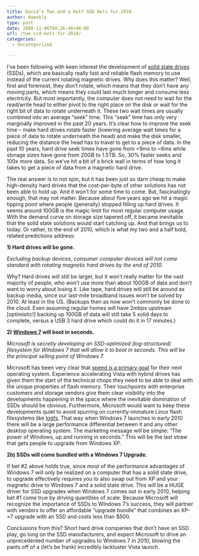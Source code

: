 ```yaml
---
title: David’s Two and a Half SSD Bets for 2010
author: dweekly
type: post
date: 2008-11-06T04:26:48+00:00
url: /two-ssd-bets-for-2010/
categories:
  - Uncategorized

---
```

I&#8217;ve been following with keen interest the development of [solid state drives][1] (SSDs), which are basically really fast and reliable flash memory to use instead of the current rotating magnetic drives. Why does this matter? Well, first and foremost, they don&#8217;t rotate, which means that they don&#8217;t have any moving parts, which means they could last much longer and consume less electricity. But most importantly, the computer does not need to wait for the read/write head to either pivot to the right place on the disk or wait for the right bit of data to rotate underneath it. These two wait times are usually combined into an average &#8220;seek&#8221; time. This &#8220;seek&#8221; time has only very marginally improved in the past 20 years. It&#8217;s clear how to improve the seek time &#8211; make hard drives rotate faster (lowering average wait times for a piece of data to rotate underneath the head) and make the disk smaller, reducing the distance the head has to travel to get to a piece of data. In the past 10 years, hard drive seek times have gone from ~9ms to ~6ms while storage sizes have gone from 20GB to 1.5TB. So, 30% faster seeks and 100x more data. So we&#8217;ve hit a bit of a brick wall in terms of how long it takes to get a piece of data from a magnetic hard drive.

The real answer is to not spin, but it has been just so darn cheap to make high-density hard drives that the cost-per-byte of other solutions has not been able to hold up. And it won&#8217;t for some time to come. But, fascinatingly enough, that may not matter. Because about five years ago we hit a magic tipping point where people (generally) stopped filling up hard drives. It seems around 100GB is the magic limit for most regular computer usage. With the demand curve on storage size tapered off, it became inevitable that the solid state solutions would start catching up. And that brings us to today. Or rather, to the end of 2010, which is what my two and a half bold, related predictions address:

**1) Hard drives will be gone.**

_Excluding backup devices, consumer computer devices will not come standard with rotating magnetic hard drives by the end of 2010._

Why? Hard drives will still be larger, but it won&#8217;t really matter for the vast majority of people, who won&#8217;t use more than about 100GB of data and don&#8217;t want to worry about losing it. Like tape, hard drives will still be around as backup media, since our last-mile broadband issues won&#8217;t be solved by 2010. At least in the US. (Backups then as now won&#8217;t commonly be done to the cloud. Even assuming regular homes will have 2mbps upstream [optimistic!] backing up 100GB of data will still take 5 solid days to complete, versus a USB 3 hard drive which could do it in 17 minutes.)

**2) [Windows 7][2] will boot in seconds.**

_Microsoft is secretly developing an SSD-optimized (log-structured) filesystem for Windows 7 that will allow it to boot in seconds. This will be the principal selling point of Windows 7._

Microsoft has been very clear that [speed is a primary goal][3] for their next operating system. Experience accelerating Vista with hybrid drives has given them the start of the technical chops they need to be able to deal with the unique properties of flash memory. Their touchpoints with enterprise customers and storage vendors give them clear visibility into the developments happening in the space where the inevitable domination of SSDs should be obvious. Furthermore, Microsoft would want to keep these developments quiet to avoid spurring on currently-immature Linux flash filesystems like [logfs][4]. That way when Windows 7 launches in early 2010 there will be a large performance differential between it and any other desktop operating system. The marketing message will be simple: &#8220;The power of Windows, up and running in seconds.&#8221; This will be the last straw that gets people to upgrade from Windows XP.

**2b) SSDs will come bundled with a Windows 7 Upgrade.**

If bet #2 above holds true, since most of the performance advantages of Windows 7 will only be realized on a computer that has a solid state drive, to upgrade effectively requires you to also swap out from XP and your magnetic drive to Windows 7 and a solid state drive. This will be a HUGE driver for SSD upgrades when Windows 7 comes out in early 2010, helping bet #1 come true by driving quantities of scale. Because Microsoft will recognize the importance of SSDs to WIndows 7&#8217;s success, they will partner with vendors to offer an affordable &#8220;upgrade bundle&#8221; that combines an XP->7 upgrade with an SSD and costs less than $500.

Conclusions from this? Short hard drive companies that don&#8217;t have an SSD play, go long on the SSD manufacturers, and expect Microsoft to drive an unprecedented number of upgrades to Windows 7 in 2010, blowing the pants off of a (let&#8217;s be frank) incredibly lackluster Vista launch.

 [1]: http://en.wikipedia.org/wiki/Solid-state_drive
 [2]: http://en.wikipedia.org/wiki/Windows_7
 [3]: http://www.computerworld.com/action/article.do?command=viewArticleBasic&articleId=9119230
 [4]: http://logfs.org/logfs/